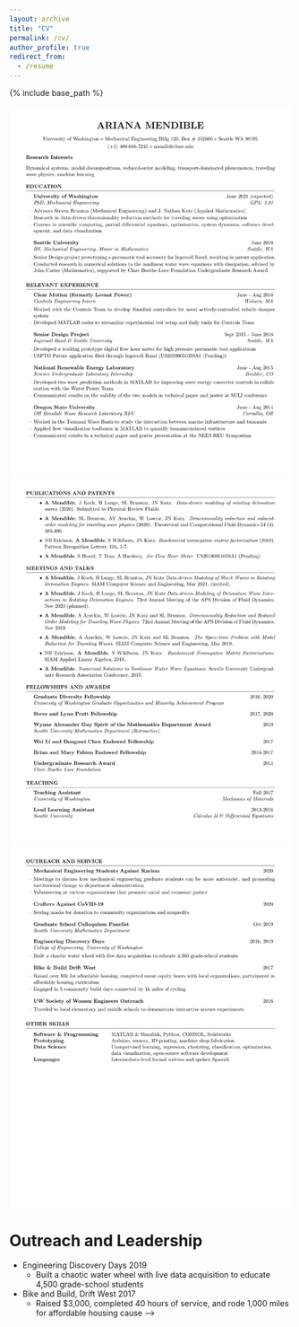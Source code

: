 ```yaml
---
layout: archive
title: "CV"
permalink: /cv/
author_profile: true
redirect_from:
  - /resume
---
```


{% include base_path %}

<img src="/files/Mendible_CV-1.png" alt="" style="width:850px;">
<img src="/files/Mendible_CV-2.png" alt="" style="width:850px;">
<img src="/files/Mendible_CV-3.png" alt="" style="width:850px;">

<!--- Research Interests
======
Dynamical systems, modal decompositions, reduced-order modeling, transport-dominated phenomenon, traveling wave physics, machine learning

Education
======
* B.S. in Mechanical Engineering, Seattle University, 2016
* M.S. in Mechanical Engineering, University of Washington, 2018
* Ph.D in in Mechanical Engineering, University of Washington, 2021 (expected)
	* Advisors Dr. Steven Brunton (Mechanical Engineering) and Dr. J Nathan Kutz, (Applied Mathematics)

Work experience
======
* Summer 2016: Intern at Clear Motion (previously Levant Power), Woburn, MA
	* Worked with the Controls Team to develop Simulink controllers for novel actively-controlled vehicle damper system
	* Developed MATLAB codes to streamline experimental test setup and daily tasks for Controls Team

* Summer 2015: Science Undergraduate Laboratory Internship at National Renewable Energy Laboratory, Boulder, CO
	* Developed two wave prediction methods in MATLAB for improving wave energy converter controls in collaboration with the Water Power Team
	* Communicated results on the validity of the two models in technical paper and poster at SULI conference
	
* Summer 2014: REU at Oregon State University, OH Hinsdale Wave Research Laboratory, Corvallis, OR
	* Worked in the Tsunami Wave Basin to study the interaction between marine infrastructure and tsunamis
	* Applied flow visualization toolboxes in MATLAB to quantify tsunami-induced vortices
	* Communicated results in a technical paper and poster presentation at the NEES REU Symposium
 
Skills
======
* Software & Programming: MATLAB & Simulink, Python, some C++, COMSOL, Solidworks

* Prototyping: Arduino, sensors, machine shop fabrication

* Data Science: Unsupervised learning, regression, clustering, classification, optimization

* Languages:  Intermediate-level formal written and spoken Spanish

Publications
======
  <ul>{% for post in site.publications %}
    {% include archive-single-cv.html %}
  {% endfor %}</ul>
  
Talks
======
  <ul>{% for post in site.talks %}
    {% include archive-single-talk-cv.html %}
  {% endfor %}</ul>
  
<!--- Teaching
======
  <ul>{% for post in site.teaching %}
    {% include archive-single-cv.html %}
  {% endfor %}</ul> --->
  
Outreach and Leadership
======
* Engineering Discovery Days 2019
	* Built a chaotic water wheel with live data acquisition to educate 4,500 grade-school students
* Bike and Build, Drift West 2017
	* Raised $3,000, completed 40 hours of service, and rode 1,000 miles for affordable housing cause -->
